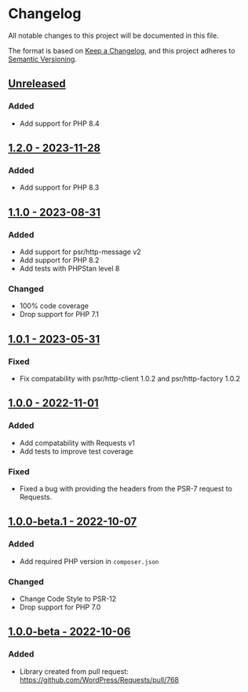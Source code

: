 # Changelog

All notable changes to this project will be documented in this file.

The format is based on [Keep a Changelog](https://keepachangelog.com/en/1.0.0/),
and this project adheres to [Semantic Versioning](https://semver.org/spec/v2.0.0.html).

## [Unreleased](https://github.com/Art4/WP-Requests-PSR18-Adapter/compare/1.2.0...HEAD)

### Added

- Add support for PHP 8.4

## [1.2.0 - 2023-11-28](https://github.com/Art4/WP-Requests-PSR18-Adapter/compare/1.1.0...1.2.0)

### Added

- Add support for PHP 8.3

## [1.1.0 - 2023-08-31](https://github.com/Art4/WP-Requests-PSR18-Adapter/compare/1.0.1...1.1.0)

### Added

- Add support for psr/http-message v2
- Add support for PHP 8.2
- Add tests with PHPStan level 8

### Changed

- 100% code coverage
- Drop support for PHP 7.1

## [1.0.1 - 2023-05-31](https://github.com/Art4/WP-Requests-PSR18-Adapter/compare/1.0.0...1.0.1)

### Fixed

- Fix compatability with psr/http-client 1.0.2 and psr/http-factory 1.0.2

## [1.0.0 - 2022-11-01](https://github.com/Art4/WP-Requests-PSR18-Adapter/compare/1.0.0-beta.1...1.0.0)

### Added

- Add compatability with Requests v1
- Add tests to improve test coverage

### Fixed

- Fixed a bug with providing the headers from the PSR-7 request to Requests.

## [1.0.0-beta.1 - 2022-10-07](https://github.com/Art4/WP-Requests-PSR18-Adapter/compare/1.0.0-beta...1.0.0-beta.1)

### Added

- Add required PHP version in `composer.json`

### Changed

- Change Code Style to PSR-12
- Drop support for PHP 7.0

## [1.0.0-beta - 2022-10-06](https://github.com/Art4/WP-Requests-PSR18-Adapter/compare/f2ab377f89c42ed364f0324a99ff164ae929d22a...1.0.0-beta)

### Added

- Library created from pull request: https://github.com/WordPress/Requests/pull/768
